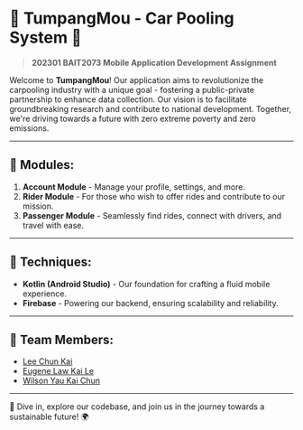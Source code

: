 # 🚗 TumpangMou - Car Pooling System 🚙

> **202301 BAIT2073 Mobile Application Development Assignment**

Welcome to **TumpangMou**! Our application aims to revolutionize the carpooling industry with a unique goal - fostering a public-private partnership to enhance data collection. Our vision is to facilitate groundbreaking research and contribute to national development. Together, we're driving towards a future with zero extreme poverty and zero emissions.

---

## 📱 Modules:
1. **Account Module** - Manage your profile, settings, and more.
2. **Rider Module** - For those who wish to offer rides and contribute to our mission.
3. **Passenger Module** - Seamlessly find rides, connect with drivers, and travel with ease.

---

## 🔧 Techniques:
- **Kotlin (Android Studio)** - Our foundation for crafting a fluid mobile experience.
- **Firebase** - Powering our backend, ensuring scalability and reliability.

---

## 👥 Team Members:
- [Lee Chun Kai](https://github.com/BananaKing123)
- [Eugene Law Kai Le](https://github.com/EugeneLKL)
- [Wilson Yau Kai Chun](https://github.com/wilsonyau02)


---

🔗 Dive in, explore our codebase, and join us in the journey towards a sustainable future! 🌍
